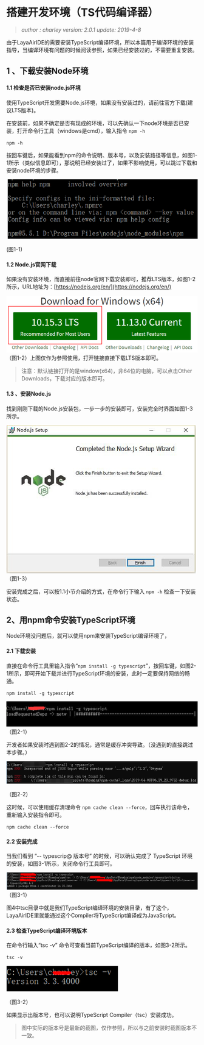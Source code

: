 

# 搭建开发环境（TS代码编译器）

> *author : charley        version: 2.0.1         update: 2019-4-8*

由于LayaAirIDE的需要安装TypeScript编译环境，所以本篇用于编译环境的安装指导，当编译环境有问题的时候阅读参照，如果已经安装过的，不需要重复安装。

## 1 、下载安装Node环境

#### 1.1 检查是否已安装node.js环境

使用TypeScript开发需要Node.js环境，如果没有安装过的，请前往官方下载(建议LTS版本)。

在安装前，如果不确定是否有现成的环境，可以先确认一下node环境是否已安装，打开命令行工具（windows是cmd），输入指令 `npm -h` 

```
npm -h
```

按回车键后，如果能看到npm的命令说明、版本号，以及安装路径等信息，如图1-1所示（类似信息即可），那说明已经安装过了，如果不影响使用，可以跳过下载和安装node环境的步骤。

![图1-1](img/1-1.png) 

(图1-1)



#### 1.2 Node.js官网下载

如果没有安装环境，而直接前往node官网下载安装即可，推荐LTS版本，如图1-2所示，URL地址为：[https://nodejs.org/en/](https://nodejs.org/en/)

![图1-2](img/1-2.png)   （图1-2）上图仅作为参照使用，打开链接直接下载LTS版本即可。

> 注意：默认链接打开的是window(x64)，非64位的电脑，可以点击Other Downloads，下载对应的版本即可。

#### 1.3 、安装Node.js

找到刚刚下载的Node.js安装包，一步一步的安装即可，安装完全时界面如图1-3所示。

![图1-3](img/1-3.png)   <br/>（图1-3）

 安装完成之后，可以按1.1小节介绍的方式，在命令行下输入 `npm -h` 检查一下安装状态。



## 2、用npm命令安装TypeScript环境

Node环境没问题后，就可以使用npm来安装TypeScript编译环境了，

#### 2.1 下载安装

直接在命令行工具里输入指令“`npm install -g typescript`”，按回车键，如图2-1所示，即可开始下载并进行TypeScript环境的安装，此时一定要保持网络的畅通。

```typescript
npm install -g typescript
```

![图2-1](img/2-1.png) <br/>
（图2-1）

开发者如果安装时遇到图2-2的情况，通常是缓存冲突导致。（没遇到的直接跳过本步骤。）

![图2-2](img/2-2.png)

（图2-2） 

这时候，可以使用缓存清理命令 `npm cache clean --force`，回车执行该命令，重新输入安装指令即可。

```
npm cache clean --force
```



#### 2.2 安装完成

当我们看到 “-- typescrip@ 版本号” 的时候，可以确认完成了 TypeScript 环境的安装，如图3-1所示，关闭命令行工具即可。 

![图3-1](img/3-1.png)
 （图3-1）

图4中tsc目录中就是我们TypeScript编译环境的安装目录，有了这个，LayaAirIDE里就能通过这个Compiler将TypeScript编译成为JavaScript。

####  2.3 检查TypeScript编译环境版本

在命令行输入“tsc -v” 命令可查看当前TypeScript编译的版本，如图3-2所示。

```typescript
tsc -v
```

![图3-2](img/3-2.png)  

（图3-2）

如果显示出版本号，也可以说明TypeScript Compiler（tsc）安装成功。

> 图中实际的版本号是最新的截图，仅作参照，所以与之前安装时截图版本不一致。